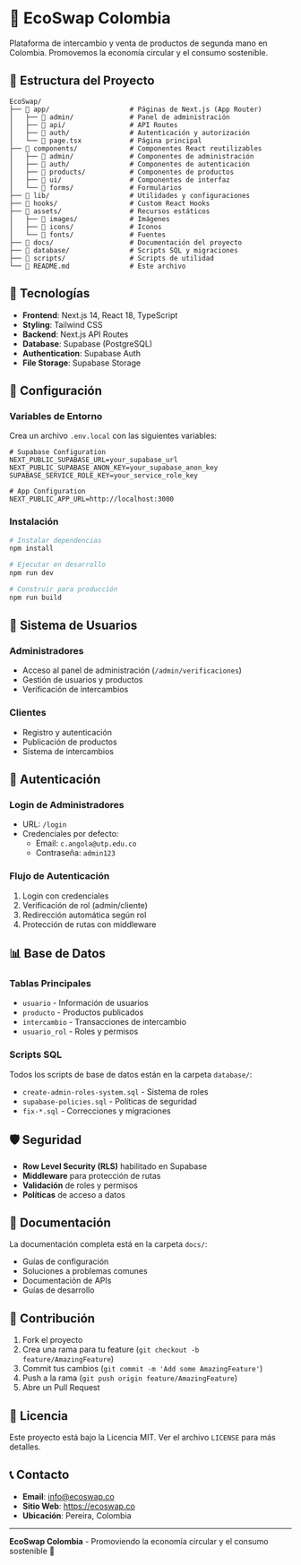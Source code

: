 # 🌱 EcoSwap Colombia

Plataforma de intercambio y venta de productos de segunda mano en Colombia. Promovemos la economía circular y el consumo sostenible.

## 📁 Estructura del Proyecto

```
EcoSwap/
├── 📁 app/                    # Páginas de Next.js (App Router)
│   ├── 📁 admin/              # Panel de administración
│   ├── 📁 api/                # API Routes
│   ├── 📁 auth/               # Autenticación y autorización
│   └── 📄 page.tsx            # Página principal
├── 📁 components/             # Componentes React reutilizables
│   ├── 📁 admin/              # Componentes de administración
│   ├── 📁 auth/               # Componentes de autenticación
│   ├── 📁 products/           # Componentes de productos
│   ├── 📁 ui/                 # Componentes de interfaz
│   └── 📁 forms/              # Formularios
├── 📁 lib/                    # Utilidades y configuraciones
├── 📁 hooks/                  # Custom React Hooks
├── 📁 assets/                 # Recursos estáticos
│   ├── 📁 images/             # Imágenes
│   ├── 📁 icons/              # Iconos
│   └── 📁 fonts/              # Fuentes
├── 📁 docs/                   # Documentación del proyecto
├── 📁 database/               # Scripts SQL y migraciones
├── 📁 scripts/                # Scripts de utilidad
└── 📄 README.md               # Este archivo
```

## 🚀 Tecnologías

- **Frontend**: Next.js 14, React 18, TypeScript
- **Styling**: Tailwind CSS
- **Backend**: Next.js API Routes
- **Database**: Supabase (PostgreSQL)
- **Authentication**: Supabase Auth
- **File Storage**: Supabase Storage

## 🔧 Configuración

### Variables de Entorno

Crea un archivo `.env.local` con las siguientes variables:

```env
# Supabase Configuration
NEXT_PUBLIC_SUPABASE_URL=your_supabase_url
NEXT_PUBLIC_SUPABASE_ANON_KEY=your_supabase_anon_key
SUPABASE_SERVICE_ROLE_KEY=your_service_role_key

# App Configuration
NEXT_PUBLIC_APP_URL=http://localhost:3000
```

### Instalación

```bash
# Instalar dependencias
npm install

# Ejecutar en desarrollo
npm run dev

# Construir para producción
npm run build
```

## 👥 Sistema de Usuarios

### Administradores
- Acceso al panel de administración (`/admin/verificaciones`)
- Gestión de usuarios y productos
- Verificación de intercambios

### Clientes
- Registro y autenticación
- Publicación de productos
- Sistema de intercambios

## 🔐 Autenticación

### Login de Administradores
- URL: `/login`
- Credenciales por defecto:
  - Email: `c.angola@utp.edu.co`
  - Contraseña: `admin123`

### Flujo de Autenticación
1. Login con credenciales
2. Verificación de rol (admin/cliente)
3. Redirección automática según rol
4. Protección de rutas con middleware

## 📊 Base de Datos

### Tablas Principales
- `usuario` - Información de usuarios
- `producto` - Productos publicados
- `intercambio` - Transacciones de intercambio
- `usuario_rol` - Roles y permisos

### Scripts SQL
Todos los scripts de base de datos están en la carpeta `database/`:
- `create-admin-roles-system.sql` - Sistema de roles
- `supabase-policies.sql` - Políticas de seguridad
- `fix-*.sql` - Correcciones y migraciones

## 🛡️ Seguridad

- **Row Level Security (RLS)** habilitado en Supabase
- **Middleware** para protección de rutas
- **Validación** de roles y permisos
- **Políticas** de acceso a datos

## 📝 Documentación

La documentación completa está en la carpeta `docs/`:
- Guías de configuración
- Soluciones a problemas comunes
- Documentación de APIs
- Guías de desarrollo

## 🤝 Contribución

1. Fork el proyecto
2. Crea una rama para tu feature (`git checkout -b feature/AmazingFeature`)
3. Commit tus cambios (`git commit -m 'Add some AmazingFeature'`)
4. Push a la rama (`git push origin feature/AmazingFeature`)
5. Abre un Pull Request

## 📄 Licencia

Este proyecto está bajo la Licencia MIT. Ver el archivo `LICENSE` para más detalles.

## 📞 Contacto

- **Email**: info@ecoswap.co
- **Sitio Web**: https://ecoswap.co
- **Ubicación**: Pereira, Colombia

---

**EcoSwap Colombia** - Promoviendo la economía circular y el consumo sostenible 🌱
